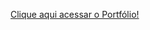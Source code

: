<a href="https://climacobnu.github.io/Portfolio/"  rel="noopener noreferrer" target="_blank">Clique aqui acessar o Portfólio!</a>  

